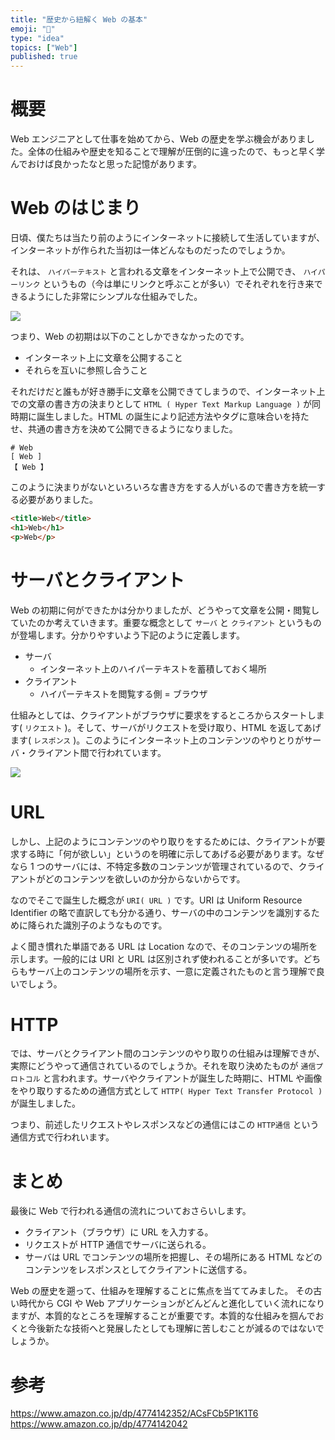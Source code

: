```yaml
---
title: "歴史から紐解く Web の基本"
emoji: "📑"
type: "idea"
topics: ["Web"]
published: true
---
```

# 概要

Web エンジニアとして仕事を始めてから、Web の歴史を学ぶ機会がありました。全体の仕組みや歴史を知ることで理解が圧倒的に違ったので、もっと早く学んでおけば良かったなと思った記憶があります。

# Web のはじまり

日頃、僕たちは当たり前のようにインターネットに接続して生活していますが、インターネットが作られた当初は一体どんなものだったのでしょうか。

それは、 `ハイパーテキスト` と言われる文章をインターネット上で公開でき、 `ハイパーリンク` というもの（今は単にリンクと呼ぶことが多い）でそれぞれを行き来できるようにした非常にシンプルな仕組みでした。

![](https://storage.googleapis.com/zenn-user-upload/mj44t0gliw6ctugztpx5d4um6y7l)

つまり、Web の初期は以下のことしかできなかったのです。

- インターネット上に文章を公開すること
- それらを互いに参照し合うこと

それだけだと誰もが好き勝手に文章を公開できてしまうので、インターネット上での文章の書き方の決まりとして `HTML ( Hyper Text Markup Language )` が同時期に誕生しました。HTML の誕生により記述方法やタグに意味合いを持たせ、共通の書き方を決めて公開できるようになりました。

```
# Web
[ Web ]
【 Web 】
```

このように決まりがないといろいろな書き方をする人がいるので書き方を統一する必要がありました。

```html
<title>Web</title>
<h1>Web</h1>
<p>Web</p>
```

# サーバとクライアント

Web の初期に何ができたかは分かりましたが、どうやって文章を公開・閲覧していたのか考えていきます。重要な概念として `サーバ` と `クライアント` というものが登場します。分かりやすいよう下記のように定義します。

- サーバ
    - インターネット上のハイパーテキストを蓄積しておく場所
- クライアント
    - ハイパーテキストを閲覧する側 = ブラウザ

仕組みとしては、クライアントがブラウザに要求をするところからスタートします( `リクエスト` )。そして、サーバがリクエストを受け取り、HTML を返してあげます( `レスポンス` )。このようにインターネット上のコンテンツのやりとりがサーバ・クライアント間で行われています。

![](https://storage.googleapis.com/zenn-user-upload/qd8t3hpft8wfwnc1zhriy7zqmrth)

# URL

しかし、上記のようにコンテンツのやり取りをするためには、クライアントが要求する時に「何が欲しい」というのを明確に示してあげる必要があります。なぜなら 1 つのサーバには、不特定多数のコンテンツが管理されているので、クライアントがどのコンテンツを欲しいのか分からないからです。

なのでそこで誕生した概念が `URI( URL )` です。URI は Uniform Resource Identifier の略で直訳しても分かる通り、サーバの中のコンテンツを識別するために降られた識別子のようなものです。

よく聞き慣れた単語である URL は Location なので、そのコンテンツの場所を示します。一般的には URI と URL は区別されず使われることが多いです。どちらもサーバ上のコンテンツの場所を示す、一意に定義されたものと言う理解で良いでしょう。

# HTTP

では、サーバとクライアント間のコンテンツのやり取りの仕組みは理解できが、実際にどうやって通信されているのでしょうか。それを取り決めたものが `通信プロトコル` と言われます。サーバやクライアントが誕生した時期に、HTML や画像をやり取りするための通信方式として `HTTP( Hyper Text Transfer Protocol ) ` が誕生しました。

つまり、前述したリクエストやレスポンスなどの通信にはこの `HTTP通信` という通信方式で行われいます。

# まとめ

最後に Web で行われる通信の流れについておさらいします。

- クライアント（ブラウザ）に URL を入力する。
- リクエストが HTTP 通信でサーバに送られる。
- サーバは URL でコンテンツの場所を把握し、その場所にある HTML などのコンテンツをレスポンスとしてクライアントに送信する。

Web の歴史を遡って、仕組みを理解することに焦点を当ててみました。
その古い時代から CGI や Web アプリケーションがどんどんと進化していく流れになりますが、本質的なところを理解することが重要です。本質的な仕組みを掴んでおくと今後新たな技術へと発展したとしても理解に苦しむことが減るのではないでしょうか。

# 参考

https://www.amazon.co.jp/dp/4774142352/ACsFCb5P1K1T6
https://www.amazon.co.jp/dp/4774142042
